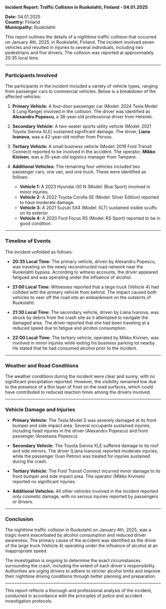

**Incident Report: Traffic Collision in Ruokolahti, Finland - 04.01.2025**

**Date:** 04.01.2025  
**Country:** Finland  
**Municipality:** Ruokolahti  

This report outlines the details of a nighttime traffic collision that occurred on January 4th, 2025, in Ruokolahti, Finland. The incident involved seven vehicles and resulted in injuries to several individuals, including two pedestrians and five drivers. The collision was reported at approximately 20:35 local time.

---

### **Participants Involved**

The participants in the incident included a variety of vehicle types, ranging from passenger cars to commercial vehicles. Below is a breakdown of the affected vehicles:

1. **Primary Vehicle:** A four-door passenger car (Model: 2024 Tesla Model S Long Range) involved in the collision. The driver was identified as **Alexandru Popescu**, a 38-year-old professional driver from Helsinki.
   
2. **Secondary Vehicle:** A two-seater sports utility vehicle (Model: 2021 Toyota Sienna XLE) sustained significant damage. The driver, **Liana Ivanova**, was a 42-year-old mother from Porvoo.

3. **Tertiary Vehicle:** A small business vehicle (Model: 2019 Ford Transit Connect) reported to be involved in the accident. The operator, **Mikko Kivinen**, was a 35-year-old logistics manager from Tampere.

4. **Additional Vehicles:** The remaining four vehicles included two passenger cars, one van, and one truck. These were identified as follows:
   - **Vehicle 1:** A 2023 Hyundai i30 N (Model: Blue Sport) involved in minor injuries.
   - **Vehicle 2:** A 2022 Toyota Corolla SE (Model: Silver Edition) reported to have moderate damage.
   - **Vehicle 3:** A 2021 Suzuki SX4 (Model: XLT) sustained visible scuffs on its exterior.
   - **Vehicle 4:** A 2020 Ford Focus RS (Model: RS Sport) reported to be in good condition.

---

### **Timeline of Events**

The incident unfolded as follows:

- **20:35 Local Time:** The primary vehicle, driven by Alexandru Popescu, was traveling on the newly reconstructed road network near the Ruokolahti bypass. According to witness accounts, the driver appeared fatigued and was operating under the influence of alcohol.

- **21:00 Local Time:** Witnesses reported that a large truck (Vehicle 4) had collided with the primary vehicle from behind. The impact caused both vehicles to veer off the road into an embankment on the outskirts of Ruokolahti.

- **21:30 Local Time:** The secondary vehicle, driven by Liana Ivanova, was struck by debris from the crash site as it attempted to navigate the damaged area. The driver reported that she had been traveling at a reduced speed due to fatigue and alcohol consumption.

- **22:00 Local Time:** The tertiary vehicle, operated by Mikko Kivinen, was involved in minor injuries while exiting his business parking lot nearby. He stated that he had consumed alcohol prior to the incident.

---

### **Weather and Road Conditions**

The weather conditions during the incident were clear and sunny, with no significant precipitation reported. However, the visibility remained low due to the presence of a thin layer of frost on the road surfaces, which could have contributed to reduced reaction times among the drivers involved.

---

### **Vehicle Damage and Injuries**

- **Primary Vehicle:** The Tesla Model S was severely damaged at its front bumper and side impact area. Several occupants sustained injuries, including head injuries in the driver (Alexandru Popescu) and front passenger (Anastasia Popescu).

- **Secondary Vehicle:** The Toyota Sienna XLE suffered damage to its roof and side mirrors. The driver (Liana Ivanova) reported moderate injuries, while the passenger (Ivan Petrov) was treated for injuries sustained during the crash.

- **Tertiary Vehicle:** The Ford Transit Connect incurred minor damage to its front bumper and side impact area. The operator (Mikko Kivinen) reported no significant injuries.

- **Additional Vehicles:** All other vehicles involved in the incident reported only cosmetic damage, with no serious injuries reported by passengers or drivers.

---

### **Conclusion**

The nighttime traffic collision in Ruokolahti on January 4th, 2025, was a tragic event exacerbated by alcohol consumption and reduced driver awareness. The primary cause of the accident was identified as the driver of the large truck (Vehicle 4) operating under the influence of alcohol at an inappropriate speed.

The investigation is ongoing to determine the exact circumstances surrounding the crash, including the extent of each driver's responsibility. Authorities are urging drivers to adhere to stricter alcohol limits and improve their nighttime driving conditions through better planning and preparation.

--- 

This report reflects a thorough and professional analysis of the incident, conducted in accordance with the principles of police and accident investigation protocols.